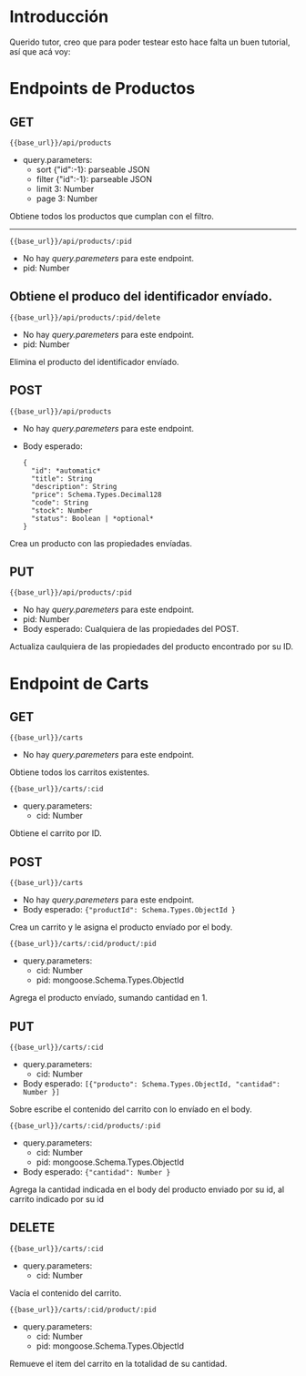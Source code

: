 # Introducción
Querido tutor, creo que para poder testear esto hace falta un buen tutorial, así que acá voy:

# Endpoints de Productos
## GET
  `{{base_url}}/api/products` 
  - query.parameters:
    - sort    {"id":-1}: parseable JSON
    - filter  {"id":-1}: parseable JSON
    - limit   3: Number
    - page    3: Number

Obtiene todos los productos que cumplan con el filtro.

---
  `{{base_url}}/api/products/:pid`
  - No hay *query.paremeters* para este endpoint.
  - pid: Number

Obtiene el produco del identificador envíado.
---
  `{{base_url}}/api/products/:pid/delete`
  - No hay *query.paremeters* para este endpoint.
  - pid: Number

Elimina el producto del identificador envíado.
## POST
  `{{base_url}}/api/products`
  - No hay *query.paremeters* para este endpoint.
  
  - Body esperado:
    ```
    {
      "id": *automatic*
      "title": String
      "description": String
      "price": Schema.Types.Decimal128
      "code": String 
      "stock": Number
      "status": Boolean | *optional*
    }
    ```

Crea un producto con las propiedades envíadas.
## PUT
  `{{base_url}}/api/products/:pid`
  - No hay *query.paremeters* para este endpoint.
  - pid: Number
  - Body esperado: Cualquiera de las propiedades del POST.

Actualiza caulquiera de las propiedades del producto encontrado por su ID.

# Endpoint de Carts
## GET
  `{{base_url}}/carts`
  - No hay *query.paremeters* para este endpoint.

Obtiene todos los carritos existentes.

  `{{base_url}}/carts/:cid`
  - query.parameters:
    - cid: Number

Obtiene el carrito por ID.
## POST
  `{{base_url}}/carts`
  - No hay *query.paremeters* para este endpoint.
  - Body esperado: `{"productId": Schema.Types.ObjectId }`
  
  Crea un carrito y le asigna el producto envíado por el body.

  `{{base_url}}/carts/:cid/product/:pid`
  - query.parameters:
    - cid: Number
    - pid: mongoose.Schema.Types.ObjectId

Agrega el producto envíado, sumando cantidad en 1.
## PUT
  `{{base_url}}/carts/:cid`
  - query.parameters:
    - cid: Number
  - Body esperado: `[{"producto": Schema.Types.ObjectId, "cantidad": Number }]`

Sobre escribe el contenido del carrito con lo envíado en el body.

  `{{base_url}}/carts/:cid/products/:pid`
  - query.parameters:
    - cid: Number
    - pid: mongoose.Schema.Types.ObjectId
  - Body esperado: `{"cantidad": Number }`

Agrega la cantidad indicada en el body del producto enviado por su id, al carrito indicado por su id
## DELETE
  `{{base_url}}/carts/:cid`
  - query.parameters:
    - cid: Number

Vacía el contenido del carrito.
  
  `{{base_url}}/carts/:cid/product/:pid`
  - query.parameters:
    - cid: Number
    - pid: mongoose.Schema.Types.ObjectId

Remueve el item del carrito en la totalidad de su cantidad.